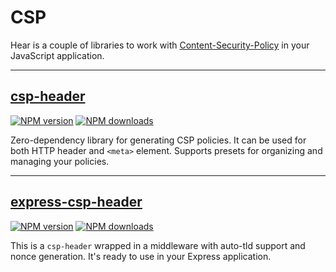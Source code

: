 # CSP
Hear is a couple of libraries to work with [Content-Security-Policy](https://developer.mozilla.org/en-US/docs/Web/HTTP/CSP) in your JavaScript application.

---

## [csp-header](https://github.com/frux/csp/tree/master/packages/csp-header#readme)
[![NPM version](https://img.shields.io/npm/v/csp-header.svg?style=flat)](https://www.npmjs.com/package/csp-header)
[![NPM downloads](https://img.shields.io/npm/dm/csp-header.svg?style=flat)](https://www.npmjs.com/package/csp-header)

Zero-dependency library for generating CSP policies. It can be used for both HTTP header and `<meta>` element. Supports presets for organizing and managing your policies.

---

## [express-csp-header](https://github.com/frux/csp/tree/master/packages/express-csp-header#readme)
[![NPM version](https://img.shields.io/npm/v/express-csp-header.svg?style=flat)](https://www.npmjs.com/package/express-csp-header)
[![NPM downloads](https://img.shields.io/npm/dm/express-csp-header.svg?style=flat)](https://www.npmjs.com/package/express-csp-header)

This is a `csp-header` wrapped in a middleware with auto-tld support and nonce generation. It's ready to use in your Express application.

